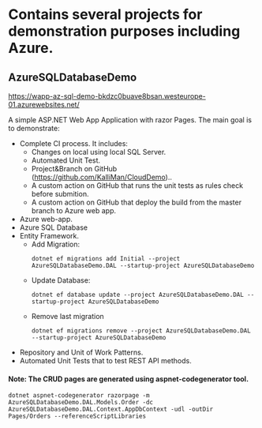 # Contains several projects for demonstration purposes including Azure.

## AzureSQLDatabaseDemo
https://wapp-az-sql-demo-bkdzc0buave8bsan.westeurope-01.azurewebsites.net/

A simple ASP.NET Web App Application with razor Pages. The main goal is to demonstrate:
* Complete CI process. It includes:
  - Changes on local using local SQL Server.
  - Automated Unit Test.
  - Project&Branch on GitHub  (https://github.com/KalliMan/CloudDemo)..
  - A custom action on GitHub that runs the unit tests as rules check before submition.
  - A custom action on GitHub that deploy the build from the master branch to Azure web app.
* Azure web-app.
* Azure SQL Database
* Entity Framework.
  - Add Migration:
    ```
    dotnet ef migrations add Initial --project AzureSQLDatabaseDemo.DAL --startup-project AzureSQLDatabaseDemo
    ```
  - Update Database:
    ```
    dotnet ef database update --project AzureSQLDatabaseDemo.DAL --startup-project AzureSQLDatabaseDemo
    ```
  - Remove last migration
    ```
    dotnet ef migrations remove --project AzureSQLDatabaseDemo.DAL --startup-project AzureSQLDatabaseDemo
    ```
* Repository and Unit of Work Patterns.
* Automated Unit Tests that to test REST API methods.

#### Note: The CRUD pages are generated using aspnet-codegenerator tool.

    dotnet aspnet-codegenerator razorpage -m AzureSQLDatabaseDemo.DAL.Models.Order -dc AzureSQLDatabaseDemo.DAL.Context.AppDbContext -udl -outDir Pages/Orders --referenceScriptLibraries
